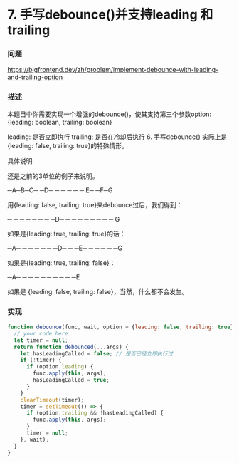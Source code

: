 
# 7. 手写debounce()并支持leading 和 trailing

### 问题

https://bigfrontend.dev/zh/problem/implement-debounce-with-leading-and-trailing-option

### 描述
本题目中你需要实现一个增强的debounce()，使其支持第三个参数option: {leading: boolean, trailing: boolean}

leading: 是否立即执行
trailing: 是否在冷却后执行
6. 手写debounce() 实际上是 {leading: false, trailing: true}的特殊情形。

具体说明

还是之前的3单位的例子来说明。

─A─B─C─ ─D─ ─ ─ ─ ─ ─ E─ ─F─G

用{leading: false, trailing: true}来debounce过后，我们得到：

─ ─ ─ ─ ─ ─ ─ ─D─ ─ ─ ─ ─ ─ ─ ─ ─ G

如果是{leading: true, trailing: true}的话：

─A─ ─ ─ ─ ─ ─ ─D─ ─ ─E─ ─ ─ ─ ─ ─G

如果是{leading: true, trailing: false}：

─A─ ─ ─ ─ ─ ─ ─ ─ ─ ─E

如果是 {leading: false, trailing: false}，当然，什么都不会发生。
### 实现
```js
function debounce(func, wait, option = {leading: false, trailing: true}) {
  // your code here
  let timer = null;
  return function debounced(...args) {
    let hasLeadingCalled = false; // 是否已经立即执行过
    if (!timer) {
      if (option.leading) {
        func.apply(this, args);
        hasLeadingCalled = true;
      }
    }
    clearTimeout(timer);
    timer = setTimeout(() => {
      if (option.trailing && !hasLeadingCalled) {
        func.apply(this, args);
      }
      timer = null;
    }, wait);
  }
}
```
